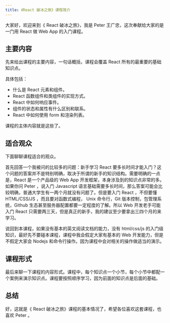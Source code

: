 ```yaml
---
title: 《React 破冰之旅》课程简介
---
```


大家好，欢迎来到《 React 破冰之旅》，我是 Peter 王广忠，这次奉献给大家的是一门用 React 做 Web App 的入门课程。

## 主要内容

先来给出课程的主要内容，一句话概括，课程会覆盖 React 所有的最重要的基础知识点。

具体包括：

- 什么是 React 元素和组件。
- React 函数组件和类组件的实现方式。
- React 中如何响应事件。
- 组件的状态和属性有什么区别和联系。
- React 中如何使用 form 和渲染列表。

课程的主体内容就是这些了。

## 适合观众

下面聊聊课程适合的观众。

首先回答一个我被问的比较多的问题：新手学习 React 要多长时间才能入门？这个问题的答案并不是特别明确，取决于所谓的新手的知识结构。需要明确的一点是，React 是一个产品级的 Web App 开发框架，本身涉及到的知识点非常的多。如果你问 Peter ，说入门 Javascript 语言基础需要多长时间，那么答案可能会比较明确，普通大学生有一两个月就没有问题了。但是要入门 React ，不但要懂 HTML/CSS/JS ，而且要对函数式编程， Unix 命令行，Git 版本控制，包管理系统，Github 生态甚至服务器配置都要一定程度的了解。所以 Web 开发老手可能入门 React 只需要两三天，但是真正的新手，我的建议至少要拿出三四个月的来学习。

说回到本课程，如果没有基本的英文阅读文档的能力，没有 html/css/js 的入门级知识，最好先不要碰本课程，课程中我会假定大家有基本的 Web 开发能力，但是不假定大家会 Nodejs 和命令行操作。因为课程中会对相关的操作做适当的演示。

## 课程形式

最后来聊一下课程的内容形式。课程中，每个知识点一个小节，每个小节中都配一个案例来演示知识点。课程要按照顺序学习，因为前面的知识点是后面的基础。

## 总结

好，这就是《 React 破冰之旅》课程的基本情况了，希望各位喜欢这套课程，也喜欢 Peter 。
